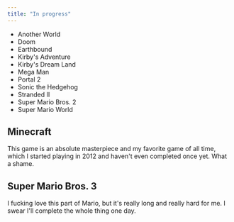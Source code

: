 ```yaml
---
title: "In progress"
---
```


* Another World
* Doom
* Earthbound
* Kirby's Adventure
* Kirby's Dream Land
* Mega Man
* Portal 2
* Sonic the Hedgehog
* Stranded II
* Super Mario Bros. 2
* Super Mario World

## Minecraft

This game is an absolute masterpiece and my favorite game of all time,
which I started playing in 2012 and haven't even completed once yet.
What a shame.

## Super Mario Bros. 3

I fucking love this part of Mario, but it's really long and really
hard for me. I swear I'll complete the whole thing one day.
